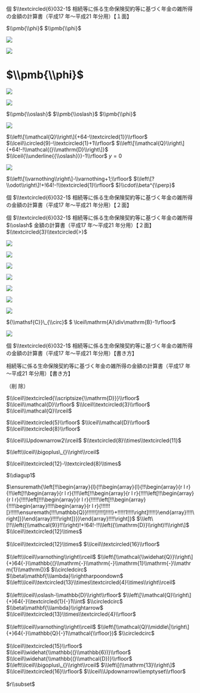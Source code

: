 個 $\\textcircled{6}032-1$ 相続等に係る生命保険契約等に基づく年金の雑所得の金額の計算書（平成17 年～平成21 年分用）【１面】

$\\pmb{\\phi}$ $\\pmb{\\phi}$

![](https://www.nta.go.jp/tmp/d093a804-25a9-483d-9413-30a0b0774762/images/ebb75b5b1e31437c6de44cbb4bc5f168bed3425938e24c37a9a98776cc4d45e3.jpg)

![](https://www.nta.go.jp/tmp/d093a804-25a9-483d-9413-30a0b0774762/images/6eb8f7af284b99553a52437c3d1b5c5ca8cee27eb08e57479a02e5057b0017d4.jpg)

# $\\pmb{\\phi}$

![](https://www.nta.go.jp/tmp/d093a804-25a9-483d-9413-30a0b0774762/images/3074e987e2d702633a5624f035b75583ec9921e972c0128ead525366dbcc6929.jpg)

![](https://www.nta.go.jp/tmp/d093a804-25a9-483d-9413-30a0b0774762/images/42e9d6770bd65099b55b9d7255021123fff4eb2de1485508dc7a82a125e12602.jpg)

$\\pmb{\\oslash}$ $\\pmb{\\oslash}$ $\\pmb{\\phi}$

![](https://www.nta.go.jp/tmp/d093a804-25a9-483d-9413-30a0b0774762/images/eceed9f35080b338e7945b5ca36a3bb5ca9453ae0379af84880cc55efa8586e9.jpg)

$\\left\[\\mathcal{Q}\\right\]{+64-\\textcircled{1}}\\rfloor$ $\\lceil\\circled{9}-\\textcircled{1}+1\\rfloor$ $\\left\[\\mathcal{Q}\\right\]{+64!-!\\mathcal{(}\\mathrm{D}\\right\]}$ $\\lceil{\\underline{{\\oslash}}}-1\\rfloor$ $y=0$

![](https://www.nta.go.jp/tmp/d093a804-25a9-483d-9413-30a0b0774762/images/3f381a307380bd8d21e0ff30675c18adf578f79fd9a00ed3cb49441b58c33fe6.jpg)

$\\left\[\\varnothing\\right\]-\\varnothing+1;\\rfloor$ $\\left\[?\\odot\\right\]!+!64!-!\\textcircled{1}\\rfloor$ $)\\cdot\\beta^{\\perp}$

個 $\\textcircled{6}032-1$ 相続等に係る生命保険契約等に基づく年金の雑所得の金額の計算書（平成17 年～平成21 年分用）【２面】

個 $\\textcircled{6}032-1$ 相続等に係る生命保険契約等に基づく年金の雑所得 $\\oslash$ 金額の計算書（平成17 年～平成21 年分用）【２面】$\\textcircled{3}\\textcircled{>}$

![](https://www.nta.go.jp/tmp/d093a804-25a9-483d-9413-30a0b0774762/images/bc709d932838b5713b0a26269d06f25ec9b41cc000c4dee067b99767dd9755b8.jpg)

![](https://www.nta.go.jp/tmp/d093a804-25a9-483d-9413-30a0b0774762/images/029d795f01d2dda17b0748e40e20b05dd17cc6f5c4e94f69a3866b300a31d246.jpg)

![](https://www.nta.go.jp/tmp/d093a804-25a9-483d-9413-30a0b0774762/images/b71b1eff630931eaa86b27c27aa1f03ec1b7b292592b0e881e5bbe69d2ae3347.jpg)

![](https://www.nta.go.jp/tmp/d093a804-25a9-483d-9413-30a0b0774762/images/cdeb85ef355f14f7f85b60bfacfa08297e9e34e3d8b30aedd4faca048af19293.jpg)

![](https://www.nta.go.jp/tmp/d093a804-25a9-483d-9413-30a0b0774762/images/2c9b43cdb5dfe0caba55e82e4fd22677d0295529ce4b102b4f8f9b00032341dd.jpg)

![](https://www.nta.go.jp/tmp/d093a804-25a9-483d-9413-30a0b0774762/images/0e0b5384527baa27591d83ff328dd679ed129ef37a78f092df7421e764386e7d.jpg)

![](https://www.nta.go.jp/tmp/d093a804-25a9-483d-9413-30a0b0774762/images/af10a10e733130d443842d6e360eefa60d1f56ad67a733e04de9a5d8ddd5897c.jpg)

${\\mathsf{C}}\_{\\circ}$ $ \\lceil\\mathrm{A}\\div\\mathrm{B}-1\\rfloor$

![](https://www.nta.go.jp/tmp/d093a804-25a9-483d-9413-30a0b0774762/images/aa2799710bb7c80e804cfbac80800b7917dc06598485b9f8c4dba7d10365de1a.jpg)

個 $\\textcircled{6}032-1$ 相続等に係る生命保険契約等に基づく年金の雑所得の金額の計算書（平成17 年～平成21 年分用）【書き方】

相続等に係る生命保険契約等に基づく年金の雑所得の金額の計算書（平成17 年～平成21 年分用）【書き方】

（削 除）

$\\lceil\\textcircled{\\scriptsize{\\mathrm{D}}}\\rfloor$ $\\lceil\\mathcal{D}\\rfloor$ $\\lceil\\textcircled{3}\\rfloor$ $\\lceil\\mathcal{Q}\\rceil$

$\\lceil\\textcircled{5}\\rfloor$ $\\lceil\\mathcal{D}\\rfloor$ $\\lceil\\textcircled{8}\\rfloor$

$\\lceil\\Updownarrow2\\rceil$ $\\textcircled{8}\\times\\textcircled{11}$

$\\left\\lceil\\bigoplus\_{}\\right\\rceil$

$\\lceil\\textcircled{12}-\\textcircled{8}\\times$

$\\diagup1$

$\\ensuremath{\\left\[!!\\begin{array}{l}{!!\\begin{array}{l}{!!\\begin{array}{r l r}{!!\\left\[!!\\begin{array}{r l r}{!!!\\left\[!!\\begin{array}{r l r}{!!!!\\left\[!!\\begin{array}{r l r}{!!!!\\left\[!!!\\begin{array}{r l r}{!!!!!\\left\[!!\\begin{array}{!!!!\\begin{array}!!!!\\begin{array}{r l r}{!!!!!!\[}!!!!!\\ensuremath{!!!\\mathbb{Q}}!!!!!!\]!!!!\]!!!!}+!!!!!1!!!!\\right\]!!!!!}\\end{array}!!!!\\right\]}}\\end{array}!!!!\\right\]}}}\\end{array}!!!!\\right\]}$ $\\left\[!!\\left({\\mathcal{9}}!!\\right)!+!64!-!!\\left({\\mathrm{D}}\\right)!!\\right\]$ $\\lceil\\textcircled{12}\\times$\
\
$\\lceil\\textcircled{12}\\times$ $\\lceil\\textcircled{16}\\rfloor$\
\
$\\left\\lceil\\varnothing\\right\\rceil$ $\\left\[\\mathcal{\\widehat{Q}}\\right\]{+}64{-}\\mathbb{(}\\mathrm{-}\\mathrm{-}\\mathrm{1}\\mathrm{-}\\mathrm{1}\\mathrm{)}$ $\\circledcirc$ $\\beta\\mathbf{\\lambda}\\rightharpoondown$ $\\left\\lceil\\textcircled{13}\\times\\textcircled{4}\\times\\right\\rceil$\
\
$\\left\\lceil\\oslash-\\mathbb{D}\\right\\rfloor$ $\\left\[\\mathcal{Q}\\right\]{+}64{-}\\textcircled{1}{-}1\\int$ $\\circledcirc$ $\\beta\\mathbf{\\lambda}\\rightarrow$ $\\lceil\\textcircled{13}\\times\\textcircled{4}\\rfloor$\
\
$\\left\\lceil\\varnothing\\right\\rceil$ $\\left\[\\mathcal{Q}\\middle\|\\right\]{+}64{-}\\mathbb{Q}{-}1\\mathcal{\\rfloor})$ $\\circledcirc$\
\
$\\lceil\\textcircled{15}\\rfloor$ $\\lceil\\widehat{\\mathbb{(}\\mathbb{6})}\\rfloor$ $\\lceil\\widehat{\\mathbb{(}\\mathcal{D})}\\rfloor$ $\\left\\lceil\\bigoplus\_{}\\right\\rceil$ $\\left\[(\\mathrm{13}\\right\]$ $\\lceil\\textcircled{16}\\rfloor$ $\\lceil\\Updownarrow\\emptyset\\rfloor$\
\
$r\\subset$